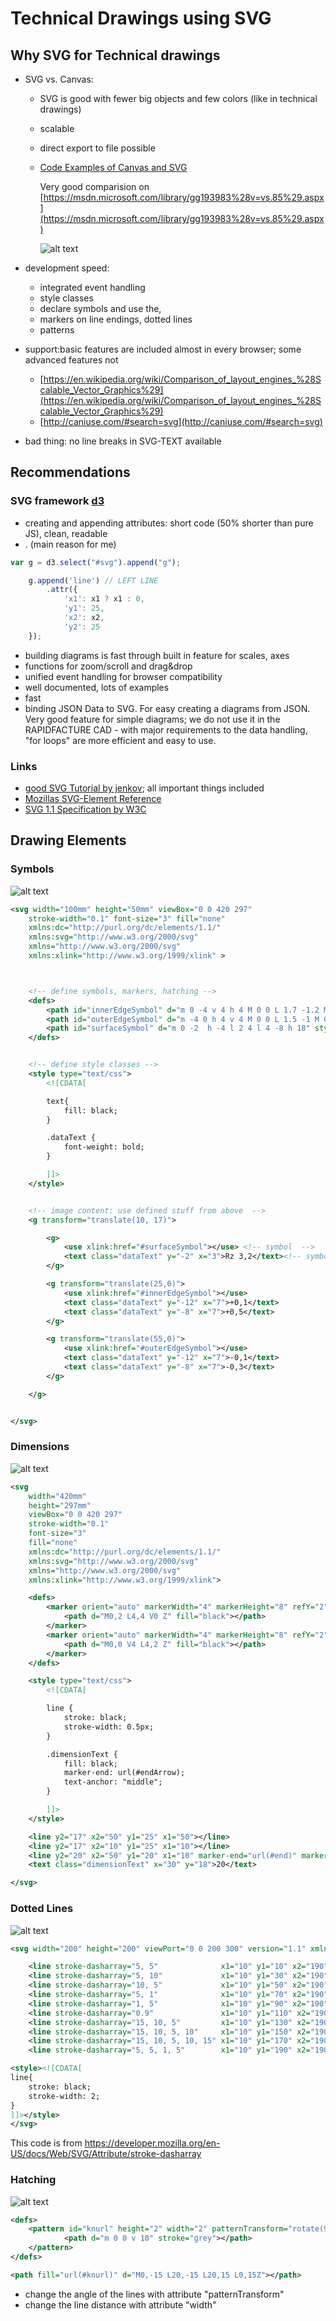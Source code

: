# Technical Drawings using SVG
## Why SVG for Technical drawings
- SVG vs. Canvas:
  - SVG is good with fewer big objects and few colors (like in technical drawings)
  - scalable
  - direct export to file possible
  - [Code Examples of Canvas and SVG](https://www.safaribooksonline.com/blog/2012/04/17/using-html5-canvas-vs-svg/)

    Very good comparision on [https://msdn.microsoft.com/library/gg193983%28v=vs.85%29.aspx](https://msdn.microsoft.com/library/gg193983%28v=vs.85%29.aspx)

    ![alt text](https://i-msdn.sec.s-msft.com/dynimg/IC496493.png "CANVAS vs SVG")

- development speed:
  - integrated event handling
  - style classes
  - declare symbols and use the,
  - markers on line endings, dotted lines
  - patterns

- support:basic features are included almost in every browser; some advanced features not
  - [https://en.wikipedia.org/wiki/Comparison_of_layout_engines_%28Scalable_Vector_Graphics%29](https://en.wikipedia.org/wiki/Comparison_of_layout_engines_%28Scalable_Vector_Graphics%29)
  - [http://caniuse.com/#search=svg](http://caniuse.com/#search=svg)

- bad thing: no line breaks in SVG-TEXT available

## Recommendations
### SVG framework [d3](https://d3js.org/)
- creating and appending attributes: short code (50% shorter than pure JS), clean, readable
- . (main reason for me)

```javascript
var g = d3.select("#svg").append("g");

    g.append('line') // LEFT LINE
        .attr({
            'x1': x1 ? x1 : 0,
            'y1': 25,
            'x2': x2,
            'y2': 25
    });
```

- building diagrams is fast through built in feature for scales, axes
- functions for zoom/scroll and drag&drop
- unified event handling for browser compatibility
- well documented, lots of examples
- fast
- binding JSON Data to SVG. For easy creating a diagrams from JSON. Very good feature for simple diagrams; we do not use it in the RAPIDFACTURE CAD - with major requirements to the data handling, "for loops" are more efficient and easy to use.

### Links
- [good SVG Tutorial by jenkov](http://tutorials.jenkov.com/svg/index.html); all important things included
- [Mozillas SVG-Element Reference](https://developer.mozilla.org/en-US/docs/Web/SVG/Element#Shape_elements)
- [SVG 1.1 Specification by W3C](https://www.w3.org/TR/SVG/expanded-toc.html)



## Drawing Elements



### Symbols


![alt text](img/symbols.png "Dimensions with SVG")

```xml
<svg width="100mm" height="50mm" viewBox="0 0 420 297"
    stroke-width="0.1" font-size="3" fill="none"
    xmlns:dc="http://purl.org/dc/elements/1.1/"
    xmlns:svg="http://www.w3.org/2000/svg"
    xmlns="http://www.w3.org/2000/svg"
    xmlns:xlink="http://www.w3.org/1999/xlink" >



    <!-- define symbols, markers, hatching -->
    <defs>
        <path id="innerEdgeSymbol" d="m 0 -4 v 4 h 4 M 0 0 L 1.7 -1.2 M 0 0 L 1.2 -1.7 M 0 0 l 5 -5 h 6 m 0 -1 h -5 v -5" style="fill: none; stroke: black; stroke-width: 0.3;" />
        <path id="outerEdgeSymbol" d="m -4 0 h 4 v 4 M 0 0 L 1.5 -1 M 0 0 L 1 -1.5 M 0 0 l 5 -5 h 6 m 0 -1 h -5 v -5" style="fill: none; stroke: black; stroke-width: 0.3;" />
        <path id="surfaceSymbol" d="m 0 -2  h -4 l 2 4 l 4 -8 h 18" style="fill: none; stroke: black; stroke-width: 0.3;" />
    </defs>


    <!-- define style classes -->
    <style type="text/css">
        <![CDATA[

        text{
            fill: black;
        }

        .dataText {
            font-weight: bold;
        }

        ]]>
    </style>


    <!-- image content: use defined stuff from above  -->
    <g transform="translate(10, 17)">

        <g>
            <use xlink:href="#surfaceSymbol"></use> <!-- symbol  -->
            <text class="dataText" y="-2" x="3">Rz 3,2</text><!-- symbol  text-->
        </g>

        <g transform="translate(25,0)">
            <use xlink:href="#innerEdgeSymbol"></use>
            <text class="dataText" y="-12" x="7">+0,1</text>
            <text class="dataText" y="-8" x="7">+0,5</text>
        </g>

        <g transform="translate(55,0)">
            <use xlink:href="#outerEdgeSymbol"></use>
            <text class="dataText" y="-12" x="7">-0,1</text>
            <text class="dataText" y="-8" x="7">-0,3</text>
        </g>

    </g>


</svg>
```

### Dimensions


![alt text](img/dimension.png "Dimensions with SVG")

```xml
<svg
    width="420mm"
    height="297mm"
    viewBox="0 0 420 297"
    stroke-width="0.1"
    font-size="3"
    fill="none"
    xmlns:dc="http://purl.org/dc/elements/1.1/"
    xmlns:svg="http://www.w3.org/2000/svg"
    xmlns="http://www.w3.org/2000/svg"
    xmlns:xlink="http://www.w3.org/1999/xlink">

    <defs>
        <marker orient="auto" markerWidth="4" markerHeight="8" refY="2" refX="0" id="start">
            <path d="M0,2 L4,4 V0 Z" fill="black"></path>
        </marker>
        <marker orient="auto" markerWidth="4" markerHeight="8" refY="2" refX="4" id="end">
            <path d="M0,0 V4 L4,2 Z" fill="black"></path>
        </marker>
    </defs>

    <style type="text/css">
        <![CDATA[

        line {
            stroke: black;
            stroke-width: 0.5px;
        }

        .dimensionText {
            fill: black;
            marker-end: url(#endArrow);
            text-anchor: "middle";
        }

        ]]>
    </style>

    <line y2="17" x2="50" y1="25" x1="50"></line>
    <line y2="17" x2="10" y1="25" x1="10"></line>
    <line y2="20" x2="50" y1="20" x1="10" marker-end="url(#end)" marker-start="url(#start)"></line>
    <text class="dimensionText" x="30" y="18">20</text>

</svg>
```
### Dotted Lines


![alt text](img/dottedLine.png "Hatching with SVG")


```xml
<svg width="200" height="200" viewPort="0 0 200 300" version="1.1" xmlns="http://www.w3.org/2000/svg">

    <line stroke-dasharray="5, 5"              x1="10" y1="10" x2="190" y2="10" />
    <line stroke-dasharray="5, 10"             x1="10" y1="30" x2="190" y2="30" />
    <line stroke-dasharray="10, 5"             x1="10" y1="50" x2="190" y2="50" />
    <line stroke-dasharray="5, 1"              x1="10" y1="70" x2="190" y2="70" />
    <line stroke-dasharray="1, 5"              x1="10" y1="90" x2="190" y2="90" />
    <line stroke-dasharray="0.9"               x1="10" y1="110" x2="190" y2="110" />
    <line stroke-dasharray="15, 10, 5"         x1="10" y1="130" x2="190" y2="130" />
    <line stroke-dasharray="15, 10, 5, 10"     x1="10" y1="150" x2="190" y2="150" />
    <line stroke-dasharray="15, 10, 5, 10, 15" x1="10" y1="170" x2="190" y2="170" />
    <line stroke-dasharray="5, 5, 1, 5"        x1="10" y1="190" x2="190" y2="190" />

<style><![CDATA[
line{
    stroke: black;
    stroke-width: 2;
}
]]></style>
</svg>
```
This code is from https://developer.mozilla.org/en-US/docs/Web/SVG/Attribute/stroke-dasharray



### Hatching

![alt text](img/hatching.png "Hatching with SVG")

```xml
<defs>
    <pattern id="knurl" height="2" width="2" patternTransform="rotate(90)" patternUnits="userSpaceOnUse">
            <path d="m 0 0 v 10" stroke="grey"></path>
    </pattern>
</defs>

<path fill="url(#knurl)" d="M0,-15 L20,-15 L20,15 L0,15Z"></path>
```

* change the angle of the lines with attribute "patternTransform"
* change the line distance with attribute "width"
